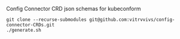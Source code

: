 Config Connector CRD json schemas for kubeconform

```
git clone --recurse-submodules git@github.com:vitrvvivs/config-connector-CRDs.git
./generate.sh
```
